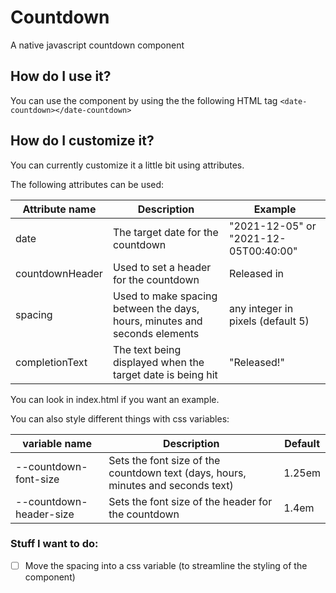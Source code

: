 # Countdown
 A native javascript countdown component

 ## How do I use it?
 You can use the component by using the the following HTML tag
 `<date-countdown></date-countdown>`

 ## How do I customize it?
 You can currently customize it a little bit using attributes.

 The following attributes can be used:
 
 | Attribute name | Description | Example |
 | ----------- | ----------- | ----------- |
 | date | The target date for the countdown | "2021-12-05" or "2021-12-05T00:40:00" |
 | countdownHeader | Used to set a header for the countdown | Released in |
 | spacing | Used to make spacing between the days, hours, minutes and seconds elements | any integer in pixels (default 5) |
 | completionText | The text being displayed when the target date is being hit | "Released!" |

 You can look in index.html if you want an example.

 You can also style different things with css variables:

 | variable name | Description | Default |
 | ----------- | ----------- | ----------- |
 | --countdown-font-size | Sets the font size of the countdown text (days, hours, minutes and seconds text) | 1.25em |
 | --countdown-header-size | Sets the font size of the header for the countdown | 1.4em |

 ### Stuff I want to do:

 - [ ] Move the spacing into a css variable (to streamline the styling of the component)